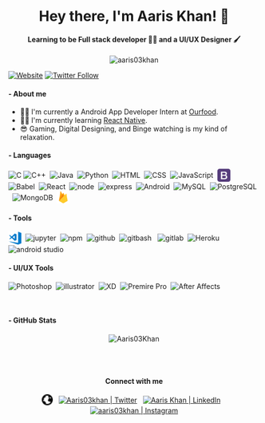 <h1 align="center">Hey there, I'm Aaris Khan! 👋</h1>

<h4 align="center">Learning to be Full stack developer 👨‍💻 and a UI/UX Designer 🖌️</h4>

<p align="center"><img src="https://komarev.com/ghpvc/?username=aaris03khan&color=green" alt="aaris03khan" /></p>

[![Website](https://img.shields.io/website?label=aaris.tech&style=for-the-badge&url=https%3A%2F%2Faaris.tech)](https://aaris.tech)
[![Twitter Follow](https://img.shields.io/twitter/follow/Aaris03khan?color=1DA1F2&logo=twitter&style=for-the-badge)](https://twitter.com/intent/follow?original_referer=https%3A%2F%2Fgithub.com%2FAaris03khan&screen_name=Aaris03khan)


<h4>- About me</h4>

- 👨‍💼 I'm currently a Android App Developer Intern at [Ourfood].
- 👨‍💻 I'm currently learning [React Native].
- 😎 Gaming, Digital Designing, and Binge watching is my kind of relaxation.



<h4>- Languages</h4>

<img align="center" alt="C" width="26px" src="https://icongr.am/devicon/c-original.svg?size=128&color=currentColor" />&nbsp;<img align="center" alt="C++" width="26px" src="https://icongr.am/devicon/cplusplus-original.svg?size=128&color=currentColor" />&nbsp;&nbsp;<img align="center" alt="Java" width="26px" src="https://icongr.am/devicon/java-original.svg?size=128&color=currentColor" />&nbsp;&nbsp;<img align="center" alt="Python" width="26px" src="https://icongr.am/devicon/python-original.svg?size=128&color=currentColor" />&nbsp;&nbsp;<img align="center" alt="HTML" width="26px" src="https://icongr.am/devicon/html5-original.svg?size=128&color=currentColor" />&nbsp;&nbsp;<img align="center" alt="CSS" width="26px" src="https://icongr.am/devicon/css3-original.svg?size=128&color=currentColor" />&nbsp;&nbsp;<img align="center" alt="JavaScript" width="26px" src="https://icongr.am/devicon/javascript-original.svg?size=128&color=currentColor" />&nbsp;&nbsp;<img align="center" alt="Babel" width="26px" src="https://raw.githubusercontent.com/github/explore/80688e429a7d4ef2fca1e82350fe8e3517d3494d/topics/bootstrap/bootstrap.png" />&nbsp;&nbsp;<img align="center" alt="Babel" width="26px" src="https://icongr.am/devicon/babel-original.svg?size=128&color=currentColor" />&nbsp;&nbsp;<img align="center" alt="React" width="26px" src="https://icongr.am/devicon/react-original.svg?size=128&color=currentColor" />&nbsp;&nbsp;<img align="center" alt="node" width="26px" src="https://icongr.am/devicon/nodejs-original-wordmark.svg?size=128&color=currentColor" />&nbsp;&nbsp;<img align="center" alt="express" width="26px" src="https://icongr.am/devicon/express-original-wordmark.svg?size=128&color=currentColor" />&nbsp;&nbsp;<img align="center" alt="Android" width="26px" src="https://icongr.am/devicon/android-original.svg?size=128&color=currentColor" />&nbsp;&nbsp;<img align="center" alt="MySQL" width="26px" src="https://icongr.am/devicon/mysql-original-wordmark.svg?size=128&color=currentColor" />&nbsp;&nbsp;<img align="center" alt="PostgreSQL" width="26px" src="https://icongr.am/devicon/postgresql-original-wordmark.svg?size=128&color=currentColor" />&nbsp;&nbsp;<img align="center" alt="MongoDB" width="26px" src="https://icongr.am/devicon/mongodb-original.svg?size=128&color=currentColor" />&nbsp;&nbsp;<img align="center" alt="FireBase" width="26px" src="https://raw.githubusercontent.com/github/explore/80688e429a7d4ef2fca1e82350fe8e3517d3494d/topics/firebase/firebase.png" />

<h4>- Tools</h4>

<img align="center" alt="VScode" width="26px" src="https://raw.githubusercontent.com/github/explore/80688e429a7d4ef2fca1e82350fe8e3517d3494d/topics/visual-studio-code/visual-studio-code.png" />&nbsp;&nbsp;<img align="center" alt="jupyter" width="26px" src="https://upload.wikimedia.org/wikipedia/commons/thumb/3/38/Jupyter_logo.svg/1200px-Jupyter_logo.svg.png" />&nbsp;&nbsp;<img align="center" alt="npm" width="26px" src="https://icongr.am/devicon/npm-original-wordmark.svg?size=128&color=currentColor" />&nbsp;&nbsp;<img align="center" alt="github" width="26px" src="https://icongr.am/devicon/github-original.svg?size=128&color=currentColor" />&nbsp;&nbsp;<img align="center" alt="gitbash" width="26px" src="https://icongr.am/devicon/git-original.svg?size=128&color=currentColor" />&nbsp;&nbsp;
<img align="center" alt="gitlab" width="26px" src="https://icongr.am/devicon/gitlab-original.svg?size=128&color=currentColor" />&nbsp;&nbsp;<img align="center" alt="Heroku" width="26px" src="https://cdn.iconscout.com/icon/free/png-512/heroku-5-569467.png" />&nbsp;&nbsp;<img align="center" alt="android studio" width="26px" src="https://i.pinimg.com/originals/4e/74/7c/4e747c82368d9681b75d54f56319dae7.png" />

<h4>- UI/UX Tools</h4>

<img align="center" alt="Photoshop" width="26px" src="https://upload.wikimedia.org/wikipedia/commons/thumb/a/af/Adobe_Photoshop_CC_icon.svg/1051px-Adobe_Photoshop_CC_icon.svg.png" />&nbsp;&nbsp;<img align="center" alt="illustrator" width="26px" src="https://upload.wikimedia.org/wikipedia/commons/thumb/f/fb/Adobe_Illustrator_CC_icon.svg/246px-Adobe_Illustrator_CC_icon.svg.png" />&nbsp;&nbsp;<img align="center" alt="XD" width="26px" src="https://upload.wikimedia.org/wikipedia/commons/thumb/c/c2/Adobe_XD_CC_icon.svg/1200px-Adobe_XD_CC_icon.svg.png" />&nbsp;&nbsp;<img align="center" alt="Premire Pro" width="26px" src="https://upload.wikimedia.org/wikipedia/commons/thumb/f/f2/Adobe_Premiere_Pro_Logo.svg/1200px-Adobe_Premiere_Pro_Logo.svg.png" />&nbsp;&nbsp;<img align="center" alt="After Affects" width="26px" src="https://mustangdigitalsolutions.com/wp-content/uploads/2019/01/2000px-Adobe_After_Effects_CC_icon.svg_.png" />

<br>

<h4>- GitHub Stats</h4>

<p align="center">
<img align="center" src="https://github-readme-stats.aaris03khan.vercel.app/api?username=Aaris03Khan&show_icons=true" alt="Aaris03Khan" />
</p>

<br>
<br>
<h4 align="center"> Connect with me </h4>

<div align="center">
<a href="http://aaris.tech"><img align="center" alt="aaris.tech" width="22px" src="https://raw.githubusercontent.com/iconic/open-iconic/master/svg/globe.svg" /></a>&nbsp;&nbsp;&nbsp;<a href="https://twitter.com/Aaris18668707?s=09"><img align="center" alt="Aaris03khan | Twitter" width="22px" src="https://cdn.jsdelivr.net/npm/simple-icons@v3/icons/twitter.svg" /></a>&nbsp;&nbsp;&nbsp;<a href="https://www.linkedin.com/in/aaris-khan-845143185/"><img align="center" alt="Aaris Khan | LinkedIn" width="22px" src="https://cdn.jsdelivr.net/npm/simple-icons@v3/icons/linkedin.svg" /></a>&nbsp;&nbsp;&nbsp;<a href="https://www.instagram.com/aaris03khan/"><img align="center" alt="aaris03khan | Instagram" width="22px" src="https://cdn.jsdelivr.net/npm/simple-icons@v3/icons/instagram.svg" /></a>

[website]: https://simpleicons.org/icons/linkedin.svg
[Ourfood]: http://ourfood.co.in/
[React Native]: https://reactnative.dev/
[linkedin]: https://linkedin.com
[instagram]: https://simpleicons.org/icons/instagram.svg
[twitter]: https://simpleicons.org/icons/twitter.svg
